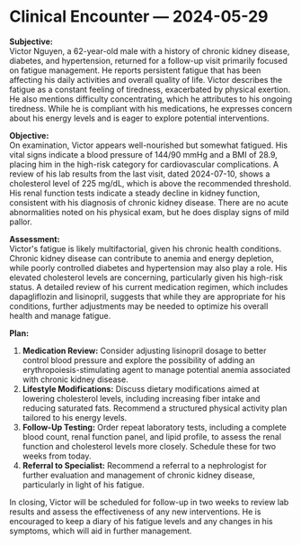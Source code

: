 # Clinical Encounter — 2024-05-29

**Subjective:**  
Victor Nguyen, a 62-year-old male with a history of chronic kidney disease, diabetes, and hypertension, returned for a follow-up visit primarily focused on fatigue management. He reports persistent fatigue that has been affecting his daily activities and overall quality of life. Victor describes the fatigue as a constant feeling of tiredness, exacerbated by physical exertion. He also mentions difficulty concentrating, which he attributes to his ongoing tiredness. While he is compliant with his medications, he expresses concern about his energy levels and is eager to explore potential interventions.

**Objective:**  
On examination, Victor appears well-nourished but somewhat fatigued. His vital signs indicate a blood pressure of 144/90 mmHg and a BMI of 28.9, placing him in the high-risk category for cardiovascular complications. A review of his lab results from the last visit, dated 2024-07-10, shows a cholesterol level of 225 mg/dL, which is above the recommended threshold. His renal function tests indicate a steady decline in kidney function, consistent with his diagnosis of chronic kidney disease. There are no acute abnormalities noted on his physical exam, but he does display signs of mild pallor.

**Assessment:**  
Victor's fatigue is likely multifactorial, given his chronic health conditions. Chronic kidney disease can contribute to anemia and energy depletion, while poorly controlled diabetes and hypertension may also play a role. His elevated cholesterol levels are concerning, particularly given his high-risk status. A detailed review of his current medication regimen, which includes dapagliflozin and lisinopril, suggests that while they are appropriate for his conditions, further adjustments may be needed to optimize his overall health and manage fatigue.

**Plan:**  
1. **Medication Review:** Consider adjusting lisinopril dosage to better control blood pressure and explore the possibility of adding an erythropoiesis-stimulating agent to manage potential anemia associated with chronic kidney disease.
2. **Lifestyle Modifications:** Discuss dietary modifications aimed at lowering cholesterol levels, including increasing fiber intake and reducing saturated fats. Recommend a structured physical activity plan tailored to his energy levels.
3. **Follow-Up Testing:** Order repeat laboratory tests, including a complete blood count, renal function panel, and lipid profile, to assess the renal function and cholesterol levels more closely. Schedule these for two weeks from today.
4. **Referral to Specialist:** Recommend a referral to a nephrologist for further evaluation and management of chronic kidney disease, particularly in light of his fatigue.

In closing, Victor will be scheduled for follow-up in two weeks to review lab results and assess the effectiveness of any new interventions. He is encouraged to keep a diary of his fatigue levels and any changes in his symptoms, which will aid in further management.
